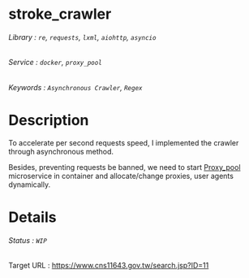 # stroke_crawler

###### Library : `re`, `requests`, `lxml`, `aiohttp`, `asyncio`
###### Service : `docker`, `proxy_pool`
###### Keywords : `Asynchronous Crawler`, `Regex`

# Description

To accelerate per second requests speed, I implemented the crawler through asynchronous method.

Besides, preventing requests be banned, we need to start [Proxy_pool](https://github.com/jhao104/proxy_pool) microservice in container and allocate/change proxies, user agents dynamically. 

# Details
###### Status : `WIP`
Target URL : https://www.cns11643.gov.tw/search.jsp?ID=11 